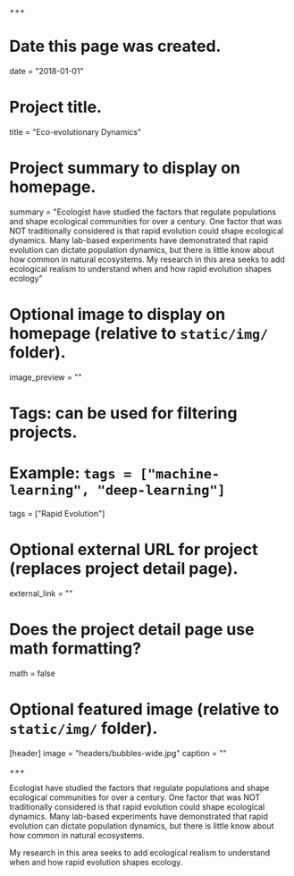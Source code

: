 +++
# Date this page was created.
date = "2018-01-01"

# Project title.
title = "Eco-evolutionary Dynamics"

# Project summary to display on homepage.
summary = "Ecologist have studied the factors that regulate populations and shape ecological communities for over a century. One factor that was NOT traditionally considered is that rapid evolution could shape ecological dynamics. Many lab-based experiments have demonstrated that rapid evolution can dictate population dynamics, but there is little know about how common in natural ecosystems. My research in this area seeks to add ecological realism to understand when and how rapid evolution shapes ecology"

# Optional image to display on homepage (relative to `static/img/` folder).
image_preview = ""

# Tags: can be used for filtering projects.
# Example: `tags = ["machine-learning", "deep-learning"]`
tags = ["Rapid Evolution"]

# Optional external URL for project (replaces project detail page).
external_link = ""

# Does the project detail page use math formatting?
math = false

# Optional featured image (relative to `static/img/` folder).
[header]
image = "headers/bubbles-wide.jpg"
caption = ""

+++

Ecologist have studied the factors that regulate populations and shape ecological communities for over a century. One factor that was NOT traditionally considered is that rapid evolution could shape ecological dynamics. Many lab-based experiments have demonstrated that rapid evolution can dictate population dynamics, but there is little know about how common in natural ecosystems.

My research in this area seeks to add ecological realism to understand when and how rapid evolution shapes ecology.
